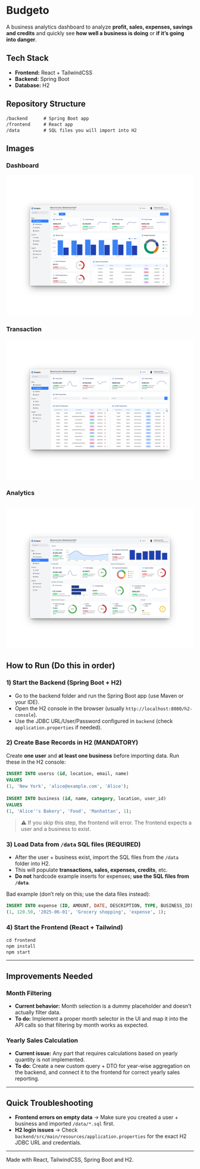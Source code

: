 # Budgeto

A business analytics dashboard to analyze **profit, sales, expenses, savings and credits** and quickly see **how well a business is doing** or **if it’s going into danger**.

## Tech Stack
- **Frontend:** React + TailwindCSS
- **Backend:** Spring Boot
- **Database:** H2

## Repository Structure
```
/backend      # Spring Boot app
/frontend     # React app
/data         # SQL files you will import into H2
```

## Images

### Dashboard
![Image 1](images/1.png)

### Transaction
![Image 2](images/2.png)

### Analytics
![Image 3](images/3.png)
---

## How to Run (Do this in order)

### 1) Start the Backend (Spring Boot + H2)
- Go to the backend folder and run the Spring Boot app (use Maven or your IDE).
- Open the H2 console in the browser (usually `http://localhost:8080/h2-console`).
- Use the JDBC URL/User/Password configured in `backend` (check `application.properties` if needed).

### 2) **Create Base Records in H2 (MANDATORY)**
Create **one user** and **at least one business** before importing data.
Run these in the H2 console:

```sql
INSERT INTO userss (id, location, email, name)
VALUES
(1, 'New York', 'alice@example.com', 'Alice');

INSERT INTO business (id, name, category, location, user_id)
VALUES
(1, 'Alice''s Bakery', 'Food', 'Manhattan', 1);
```

> ⚠️ If you skip this step, the frontend will error. The frontend expects a user and a business to exist.

### 3) **Load Data from `/data` SQL files (REQUIRED)**
- After the user + business exist, import the SQL files from the `/data` folder into H2.
- This will populate **transactions, sales, expenses, credits**, etc.
- **Do not** hardcode example inserts for expenses; **use the SQL files from `/data`**.

Bad example (don’t rely on this; use the data files instead):
```sql
INSERT INTO expense (ID, AMOUNT, DATE, DESCRIPTION, TYPE, BUSINESS_ID) VALUES
(1, 120.50, '2025-06-01', 'Grocery shopping', 'expense', 1);
```

### 4) Start the Frontend (React + Tailwind)
```
cd frontend
npm install
npm start
```

---
## Improvements Needed

### Month Filtering
- **Current behavior:** Month selection is a dummy placeholder and doesn’t actually filter data.  
- **To do:** Implement a proper month selector in the UI and map it into the API calls so that filtering by month works as expected.  

### Yearly Sales Calculation
- **Current issue:** Any part that requires calculations based on yearly quantity is not implemented.  
- **To do:** Create a new custom query + DTO for year-wise aggregation on the backend, and connect it to the frontend for correct yearly sales reporting.
---

## Quick Troubleshooting
- **Frontend errors on empty data** → Make sure you created a user + business and imported `/data/*.sql` first.
- **H2 login issues** → Check `backend/src/main/resources/application.properties` for the exact H2 JDBC URL and credentials.


---

Made with React, TailwindCSS, Spring Boot and H2.
